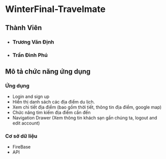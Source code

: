 # WinterFinal-Travelmate
## Thành Viên
  - ### Trương Văn Định
  - ### Trần Đình Phú
## Mô tả chức năng ứng dụng
### Ứng dụng
  - Login and sign up
  - Hiển thị danh sách các địa điểm du lịch.
  - Xem chi tiết địa điểm (bao gồm thời tiết, thông tin địa điểm, google map)
  - Chức năng tìm kiếm địa điểm cần đến
  - Navigation Drawer (Xem thông tin khách sạn gần chúng ta, logout and edit account)
### Cơ sở dữ liệu
  - FireBase
  - API

